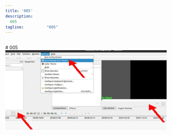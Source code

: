 ```yaml
---
title: '005'
description:
  005
tagline:          "005"
---
```


<br id="idx00">
# 005

<img src="img/003-01.jpg"  width="960">

